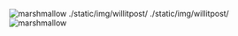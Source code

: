 ![marshmallow](https://user-images.githubusercontent.com/6745434/101717791-96bcde00-3a65-11eb-98c5-97e7bfa10920.jpg)
./static/img/willitpost/
./static/img/willitpost/
![marshmallow](/img/willitpost/101717791-96bcde00-3a65-11eb-98c5-97e7bfa10920.jpg)
